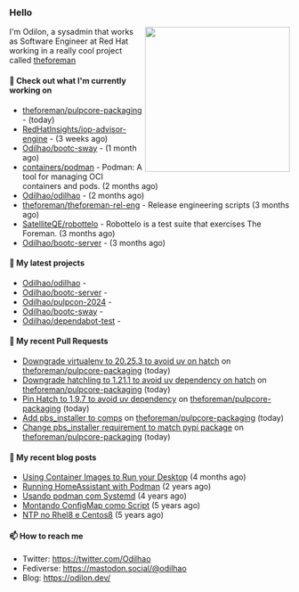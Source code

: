 ### Hello

<img align="right" src="https://avatars.githubusercontent.com/odilhao" width="260">

I'm Odilon, a sysadmin that works as Software Engineer at Red Hat working in a really cool project called [theforeman](https://theforeman.org/)

#### 👷 Check out what I'm currently working on

- [theforeman/pulpcore-packaging](https://github.com/theforeman/pulpcore-packaging) -  (today)
- [RedHatInsights/iop-advisor-engine](https://github.com/RedHatInsights/iop-advisor-engine) -  (3 weeks ago)
- [Odilhao/bootc-sway](https://github.com/Odilhao/bootc-sway) -  (1 month ago)
- [containers/podman](https://github.com/containers/podman) - Podman: A tool for managing OCI containers and pods. (2 months ago)
- [Odilhao/odilhao](https://github.com/Odilhao/odilhao) -  (2 months ago)
- [theforeman/theforeman-rel-eng](https://github.com/theforeman/theforeman-rel-eng) - Release engineering scripts (3 months ago)
- [SatelliteQE/robottelo](https://github.com/SatelliteQE/robottelo) - Robottelo is a test suite that exercises The Foreman. (3 months ago)
- [Odilhao/bootc-server](https://github.com/Odilhao/bootc-server) -  (3 months ago)

#### 🌱 My latest projects

- [Odilhao/odilhao](https://github.com/Odilhao/odilhao) - 
- [Odilhao/bootc-server](https://github.com/Odilhao/bootc-server) - 
- [Odilhao/pulpcon-2024](https://github.com/Odilhao/pulpcon-2024) - 
- [Odilhao/bootc-sway](https://github.com/Odilhao/bootc-sway) - 
- [Odilhao/dependabot-test](https://github.com/Odilhao/dependabot-test) - 

#### 🔨 My recent Pull Requests

- [Downgrade virtualenv to 20.25.3 to avoid uv on hatch](https://github.com/theforeman/pulpcore-packaging/pull/1695) on [theforeman/pulpcore-packaging](https://github.com/theforeman/pulpcore-packaging) (today)
- [Downgrade hatchling to 1.21.1 to avoid uv dependency on hatch](https://github.com/theforeman/pulpcore-packaging/pull/1694) on [theforeman/pulpcore-packaging](https://github.com/theforeman/pulpcore-packaging) (today)
- [Pin Hatch to 1.9.7 to avoid uv dependency](https://github.com/theforeman/pulpcore-packaging/pull/1686) on [theforeman/pulpcore-packaging](https://github.com/theforeman/pulpcore-packaging) (today)
- [Add pbs_installer to comps](https://github.com/theforeman/pulpcore-packaging/pull/1685) on [theforeman/pulpcore-packaging](https://github.com/theforeman/pulpcore-packaging) (today)
- [Change pbs_installer requirement to match pypi package](https://github.com/theforeman/pulpcore-packaging/pull/1684) on [theforeman/pulpcore-packaging](https://github.com/theforeman/pulpcore-packaging) (today)

#### 📜 My recent blog posts

- [Using Container Images to Run your Desktop](https://odilon.dev/2024/10/29/building-a-desktop-with-bootc/) (4 months ago)
- [Running HomeAssistant with Podman](https://odilon.dev/2022/12/20/homeassistant-with-podman/) (2 years ago)
- [Usando podman com Systemd](https://odilon.dev/2020/06/30/usando-podman-com-systemd/) (4 years ago)
- [Montando ConfigMap como Script](https://odilon.dev/2020/03/08/montando-configmap-como-script/) (5 years ago)
- [NTP no Rhel8 e Centos8](https://odilon.dev/2019/09/17/2019-09-17-ntp-rhel8-centos8/) (5 years ago)


#### 📫 How to reach me

- Twitter: https://twitter.com/Odilhao
- Fediverse: https://mastodon.social/@odilhao
- Blog: https://odilon.dev/
